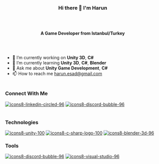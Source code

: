 ###  <div align="center"><p>Hi there 👋 I'm Harun</p> </div> 
<br></br>
<b><div align="center"><p>A Game Developer from Istanbul/Turkey</p> </div> </b>
<br></br>
- 🔭 I’m currently working on <b>Unity 3D</b>, <b>C#</b>
- 🌱 I’m currently learning <b>Unity 3D</b>, <b>C#</b>, <b>Blender</b>
- 💬 Ask me about <b>Unity Game Development</b>, <b>C#</b>
- 📫 How to reach me harun.esad@gmail.com
<br></br>
### Connect With Me
<a href="https://www.linkedin.com/in/hrnesad/">![icons8-linkedin-circled-96](https://user-images.githubusercontent.com/73292463/181802512-bbcf5053-2d92-4534-96fa-afc7502b756a.png)</a>
<a href="https://discord.com/channels/@me/">![icons8-discord-bubble-96](https://user-images.githubusercontent.com/73292463/181803272-4990f23d-088b-42b2-bd94-1edf450974f2.png)</a>
<br></br>
### Technologies
<a href="https://docs.unity3d.com/Manual/index.html">![icons8-unity-100](https://user-images.githubusercontent.com/73292463/181804329-b66f2d1c-0ef5-4352-b637-2a3b366f99a8.png)</a>
<a href="https://docs.microsoft.com/tr-tr/dotnet/csharp/">![icons8-c-sharp-logo-100](https://user-images.githubusercontent.com/73292463/181804799-b034422c-36a3-4314-869b-36f6a431d15b.png)</a>
<a href="https://docs.blender.org/">![icons8-blender-3d-96](https://user-images.githubusercontent.com/73292463/181805113-9fc001df-ea36-4c92-976f-6ced73c0ccc5.png)</a>
### Tools
<a href="https://discord.com/">![icons8-discord-bubble-96](https://user-images.githubusercontent.com/73292463/181803272-4990f23d-088b-42b2-bd94-1edf450974f2.png)</a>
<a href="https://docs.microsoft.com/tr-tr/visualstudio/windows/?view=vs-2022">![icons8-visual-studio-96](https://user-images.githubusercontent.com/73292463/181805686-20fd9876-bbda-4dd6-b20b-290d0b69cd0c.png)</a>

